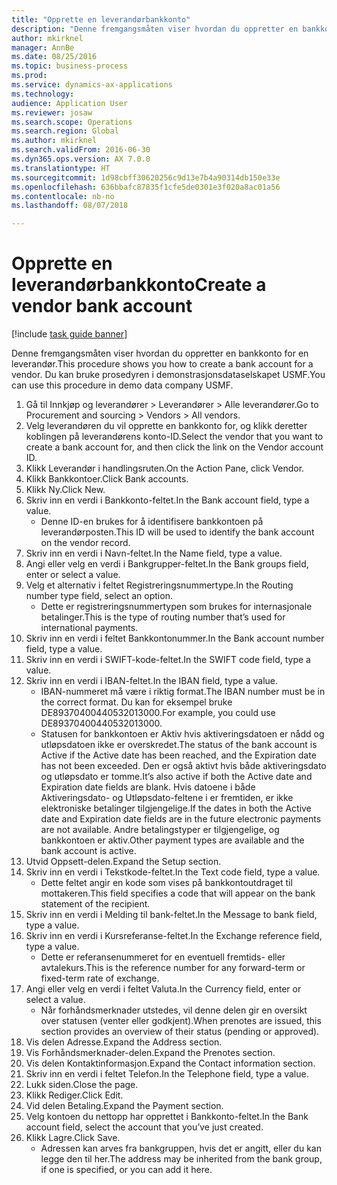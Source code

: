 ```yaml
--- 
title: "Opprette en leverandørbankkonto"
description: "Denne fremgangsmåten viser hvordan du oppretter en bankkonto for en leverandør."
author: mkirknel
manager: AnnBe
ms.date: 08/25/2016
ms.topic: business-process
ms.prod: 
ms.service: dynamics-ax-applications
ms.technology: 
audience: Application User
ms.reviewer: josaw
ms.search.scope: Operations
ms.search.region: Global
ms.author: mkirknel
ms.search.validFrom: 2016-06-30
ms.dyn365.ops.version: AX 7.0.0
ms.translationtype: HT
ms.sourcegitcommit: 1d98cbff30620256c9d13e7b4a90314db150e33e
ms.openlocfilehash: 636bbafc87835f1cfe5de0301e3f020a8ac01a56
ms.contentlocale: nb-no
ms.lasthandoff: 08/07/2018

---
```

# <a name="create-a-vendor-bank-account"></a><span data-ttu-id="bc1ed-103">Opprette en leverandørbankkonto</span><span class="sxs-lookup"><span data-stu-id="bc1ed-103">Create a vendor bank account</span></span>

[!include [task guide banner](../../includes/task-guide-banner.md)]

<span data-ttu-id="bc1ed-104">Denne fremgangsmåten viser hvordan du oppretter en bankkonto for en leverandør.</span><span class="sxs-lookup"><span data-stu-id="bc1ed-104">This procedure shows you how to create a bank account for a vendor.</span></span> <span data-ttu-id="bc1ed-105">Du kan bruke prosedyren i demonstrasjonsdataselskapet USMF.</span><span class="sxs-lookup"><span data-stu-id="bc1ed-105">You can use this procedure in demo data company USMF.</span></span>

1. <span data-ttu-id="bc1ed-106">Gå til Innkjøp og leverandører > Leverandører > Alle leverandører.</span><span class="sxs-lookup"><span data-stu-id="bc1ed-106">Go to Procurement and sourcing > Vendors > All vendors.</span></span>
2. <span data-ttu-id="bc1ed-107">Velg leverandøren du vil opprette en bankkonto for, og klikk deretter koblingen på leverandørens konto-ID.</span><span class="sxs-lookup"><span data-stu-id="bc1ed-107">Select the vendor that you want to create a bank account for, and then click the link on the Vendor account ID.</span></span>
3. <span data-ttu-id="bc1ed-108">Klikk Leverandør i handlingsruten.</span><span class="sxs-lookup"><span data-stu-id="bc1ed-108">On the Action Pane, click Vendor.</span></span>
4. <span data-ttu-id="bc1ed-109">Klikk Bankkontoer.</span><span class="sxs-lookup"><span data-stu-id="bc1ed-109">Click Bank accounts.</span></span>
5. <span data-ttu-id="bc1ed-110">Klikk Ny.</span><span class="sxs-lookup"><span data-stu-id="bc1ed-110">Click New.</span></span>
6. <span data-ttu-id="bc1ed-111">Skriv inn en verdi i Bankkonto-feltet.</span><span class="sxs-lookup"><span data-stu-id="bc1ed-111">In the Bank account field, type a value.</span></span>
    * <span data-ttu-id="bc1ed-112">Denne ID-en brukes for å identifisere bankkontoen på leverandørposten.</span><span class="sxs-lookup"><span data-stu-id="bc1ed-112">This ID will be used to identify the bank account on the vendor record.</span></span>  
7. <span data-ttu-id="bc1ed-113">Skriv inn en verdi i Navn-feltet.</span><span class="sxs-lookup"><span data-stu-id="bc1ed-113">In the Name field, type a value.</span></span>
8. <span data-ttu-id="bc1ed-114">Angi eller velg en verdi i Bankgrupper-feltet.</span><span class="sxs-lookup"><span data-stu-id="bc1ed-114">In the Bank groups field, enter or select a value.</span></span>
9. <span data-ttu-id="bc1ed-115">Velg et alternativ i feltet Registreringsnummertype.</span><span class="sxs-lookup"><span data-stu-id="bc1ed-115">In the Routing number type field, select an option.</span></span>
    * <span data-ttu-id="bc1ed-116">Dette er registreringsnummertypen som brukes for internasjonale betalinger.</span><span class="sxs-lookup"><span data-stu-id="bc1ed-116">This is the type of routing number that’s used for international payments.</span></span>  
10. <span data-ttu-id="bc1ed-117">Skriv inn en verdi i feltet Bankkontonummer.</span><span class="sxs-lookup"><span data-stu-id="bc1ed-117">In the Bank account number field, type a value.</span></span>
11. <span data-ttu-id="bc1ed-118">Skriv inn en verdi i SWIFT-kode-feltet.</span><span class="sxs-lookup"><span data-stu-id="bc1ed-118">In the SWIFT code field, type a value.</span></span>
12. <span data-ttu-id="bc1ed-119">Skriv inn en verdi i IBAN-feltet.</span><span class="sxs-lookup"><span data-stu-id="bc1ed-119">In the IBAN field, type a value.</span></span>
    * <span data-ttu-id="bc1ed-120">IBAN-nummeret må være i riktig format.</span><span class="sxs-lookup"><span data-stu-id="bc1ed-120">The IBAN number must be in the correct format.</span></span> <span data-ttu-id="bc1ed-121">Du kan for eksempel bruke DE89370400440532013000.</span><span class="sxs-lookup"><span data-stu-id="bc1ed-121">For example, you could use DE89370400440532013000.</span></span>  
    * <span data-ttu-id="bc1ed-122">Statusen for bankkontoen er Aktiv hvis aktiveringsdatoen er nådd og utløpsdatoen ikke er overskredet.</span><span class="sxs-lookup"><span data-stu-id="bc1ed-122">The status of the bank account is Active if the Active date has been reached, and the Expiration date has not been exceeded.</span></span> <span data-ttu-id="bc1ed-123">Den er også aktivt hvis både aktiveringsdato og utløpsdato er tomme.</span><span class="sxs-lookup"><span data-stu-id="bc1ed-123">It’s also active if both the Active date and Expiration date fields are blank.</span></span> <span data-ttu-id="bc1ed-124">Hvis datoene i både Aktiveringsdato- og Utløpsdato-feltene i er fremtiden, er ikke elektroniske betalinger tilgjengelige.</span><span class="sxs-lookup"><span data-stu-id="bc1ed-124">If the dates in both the Active date and Expiration date fields are in the future electronic payments are not available.</span></span> <span data-ttu-id="bc1ed-125">Andre betalingstyper er tilgjengelige, og bankkontoen er aktiv.</span><span class="sxs-lookup"><span data-stu-id="bc1ed-125">Other payment types are available and the bank account is active.</span></span>  
13. <span data-ttu-id="bc1ed-126">Utvid Oppsett-delen.</span><span class="sxs-lookup"><span data-stu-id="bc1ed-126">Expand the Setup section.</span></span>
14. <span data-ttu-id="bc1ed-127">Skriv inn en verdi i Tekstkode-feltet.</span><span class="sxs-lookup"><span data-stu-id="bc1ed-127">In the Text code field, type a value.</span></span>
    * <span data-ttu-id="bc1ed-128">Dette feltet angir en kode som vises på bankkontoutdraget til mottakeren.</span><span class="sxs-lookup"><span data-stu-id="bc1ed-128">This field specifies a code that will appear on the bank statement of the recipient.</span></span>  
15. <span data-ttu-id="bc1ed-129">Skriv inn en verdi i Melding til bank-feltet.</span><span class="sxs-lookup"><span data-stu-id="bc1ed-129">In the Message to bank field, type a value.</span></span>
16. <span data-ttu-id="bc1ed-130">Skriv inn en verdi i Kursreferanse-feltet.</span><span class="sxs-lookup"><span data-stu-id="bc1ed-130">In the Exchange reference field, type a value.</span></span>
    * <span data-ttu-id="bc1ed-131">Dette er referansenummeret for en eventuell fremtids- eller avtalekurs.</span><span class="sxs-lookup"><span data-stu-id="bc1ed-131">This is the reference number for any forward-term or fixed-term rate of exchange.</span></span>  
17. <span data-ttu-id="bc1ed-132">Angi eller velg en verdi i feltet Valuta.</span><span class="sxs-lookup"><span data-stu-id="bc1ed-132">In the Currency field, enter or select a value.</span></span>
    * <span data-ttu-id="bc1ed-133">Når forhåndsmerknader utstedes, vil denne delen gir en oversikt over statusen (venter eller godkjent).</span><span class="sxs-lookup"><span data-stu-id="bc1ed-133">When prenotes are issued, this section provides an overview of their status (pending or approved).</span></span>  
18. <span data-ttu-id="bc1ed-134">Vis delen Adresse.</span><span class="sxs-lookup"><span data-stu-id="bc1ed-134">Expand the Address section.</span></span>
19. <span data-ttu-id="bc1ed-135">Vis Forhåndsmerknader-delen.</span><span class="sxs-lookup"><span data-stu-id="bc1ed-135">Expand the Prenotes section.</span></span>
20. <span data-ttu-id="bc1ed-136">Vis delen Kontaktinformasjon.</span><span class="sxs-lookup"><span data-stu-id="bc1ed-136">Expand the Contact information section.</span></span>
21. <span data-ttu-id="bc1ed-137">Skriv inn en verdi i feltet Telefon.</span><span class="sxs-lookup"><span data-stu-id="bc1ed-137">In the Telephone field, type a value.</span></span>
22. <span data-ttu-id="bc1ed-138">Lukk siden.</span><span class="sxs-lookup"><span data-stu-id="bc1ed-138">Close the page.</span></span>
23. <span data-ttu-id="bc1ed-139">Klikk Rediger.</span><span class="sxs-lookup"><span data-stu-id="bc1ed-139">Click Edit.</span></span>
24. <span data-ttu-id="bc1ed-140">Vid delen Betaling.</span><span class="sxs-lookup"><span data-stu-id="bc1ed-140">Expand the Payment section.</span></span>
25. <span data-ttu-id="bc1ed-141">Velg kontoen du nettopp har opprettet i Bankkonto-feltet.</span><span class="sxs-lookup"><span data-stu-id="bc1ed-141">In the Bank  account field, select the account that you’ve just created.</span></span>
26. <span data-ttu-id="bc1ed-142">Klikk Lagre.</span><span class="sxs-lookup"><span data-stu-id="bc1ed-142">Click Save.</span></span>
    * <span data-ttu-id="bc1ed-143">Adressen kan arves fra bankgruppen, hvis det er angitt, eller du kan legge den til her.</span><span class="sxs-lookup"><span data-stu-id="bc1ed-143">The address may be inherited from the bank group, if one is specified, or you can add it here.</span></span>  


